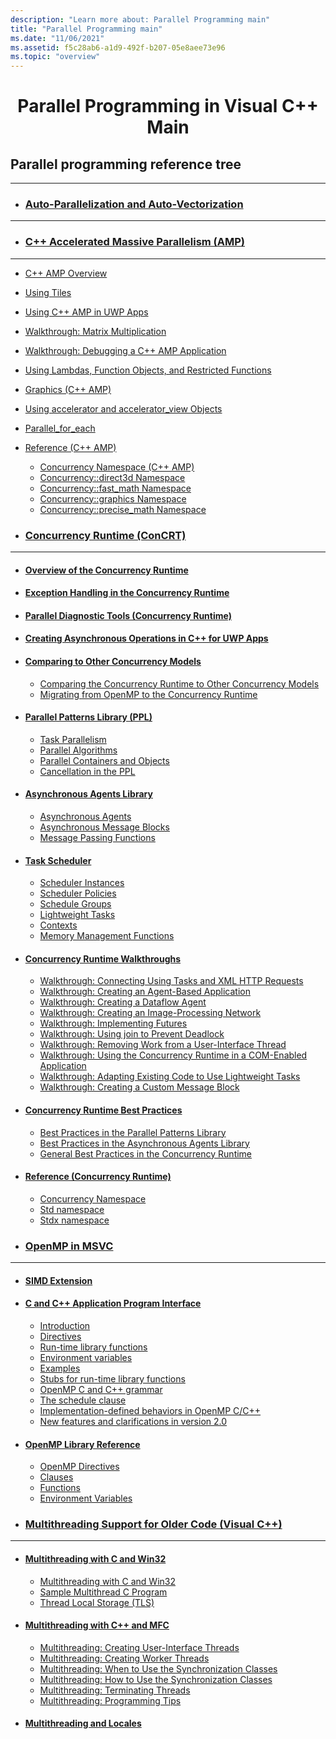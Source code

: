 ```yaml
---
description: "Learn more about: Parallel Programming main"
title: "Parallel Programming main"
ms.date: "11/06/2021"
ms.assetid: f5c28ab6-a1d9-492f-b207-05e8aee73e96
ms.topic: "overview"
---
```

<link rel="stylesheet" href="https://cdn.jsdelivr.net/npm/bootstrap-icons@1.5.0/font/bootstrap-icons.css">
<h1 style="text-align:center">Parallel Programming in Visual C++ Main</h1>

## Parallel programming reference tree <i class="bi bi-list-nested"></i>
---
* ### [Auto-Parallelization and Auto-Vectorization](../parallel-programming/auto-parallelization-and-auto-vectorization.md)
---
* ### [C++ Accelerated Massive Parallelism (AMP)](amp/cpp-amp-cpp-accelerated-massive-parallelism.md) <i class="bi bi-hexagon"></i>
---
* [C++ AMP Overview](../parallel-programming/amp/cpp-amp-overview.md)
* [Using Tiles](../parallel-programming/amp/using-tiles.md)
* [Using C++ AMP in UWP Apps](../parallel-programming/amp/using-cpp-amp-in-windows-store-apps.md)
* [Walkthrough: Matrix Multiplication](../parallel-programming/amp/walkthrough-matrix-multiplication.md)
* [Walkthrough: Debugging a C++ AMP Application](../parallel-programming/amp/walkthrough-debugging-a-cpp-amp-application.md)
* [Using Lambdas, Function Objects, and Restricted Functions](../parallel-programming/amp/using-lambdas-function-objects-and-restricted-functions.md)
* [Graphics (C++ AMP)](../parallel-programming/amp/graphics-cpp-amp.md)
* [Using accelerator and accelerator_view Objects](../parallel-programming/amp/using-accelerator-and-accelerator-view-objects.md)
* [Parallel_for_each](amp/reference/concurrency-namespace-functions-amp.md#parallel_for_each)
* [Reference (C++ AMP)](amp/reference/reference-cpp-amp.md)
  * [Concurrency Namespace (C++ AMP)](amp/reference/concurrency-namespace-cpp-amp.md)
  * [Concurrency::direct3d Namespace](amp/reference/concurrency-direct3d-namespace.md)
  * [Concurrency::fast_math Namespace](amp/reference/concurrency-fast-math-namespace.md)
  * [Concurrency::graphics Namespace](amp/reference/concurrency-graphics-namespace.md)
  * [Concurrency::precise_math Namespace](amp/reference/concurrency-precise-math-namespace.md)

* ### [Concurrency Runtime (ConCRT)](concrt/concurrency-runtime.md) <i class="bi bi-hexagon"></i>
---
* #### [Overview of the Concurrency Runtime](../parallel-programming/concrt/overview-of-the-concurrency-runtime.md)
* #### [Exception Handling in the Concurrency Runtime](../parallel-programming/concrt/exception-handling-in-the-concurrency-runtime.md)
* #### [Parallel Diagnostic Tools (Concurrency Runtime)](concrt/parallel-diagnostic-tools-concurrency-runtime.md)
* #### [Creating Asynchronous Operations in C++ for UWP Apps](concrt/creating-asynchronous-operations-in-cpp-for-windows-store-apps.md)
* #### [Comparing to Other Concurrency Models](../parallel-programming/concrt/comparing-the-concurrency-runtime-to-other-concurrency-models.md)
  * [Comparing the Concurrency Runtime to Other Concurrency Models](concrt/comparing-the-concurrency-runtime-to-other-concurrency-models.md)
  * [Migrating from OpenMP to the Concurrency Runtime](../parallel-programming/concrt/migrating-from-openmp-to-the-concurrency-runtime.md)
* #### [Parallel Patterns Library (PPL)](../parallel-programming/concrt/parallel-patterns-library-ppl.md)
  * [Task Parallelism](../parallel-programming/concrt/task-parallelism-concurrency-runtime.md)
  * [Parallel Algorithms](../parallel-programming/concrt/parallel-algorithms.md)
  * [Parallel Containers and Objects](../parallel-programming/concrt/parallel-containers-and-objects.md)
  * [Cancellation in the PPL](concrt/cancellation-in-the-ppl.md)
* #### [Asynchronous Agents Library](../parallel-programming/concrt/asynchronous-agents-library.md)
  * [Asynchronous Agents](../parallel-programming/concrt/asynchronous-agents.md)
  * [Asynchronous Message Blocks](../parallel-programming/concrt/asynchronous-message-blocks.md)
  * [Message Passing Functions](../parallel-programming/concrt/message-passing-functions.md)
* #### [Task Scheduler](../parallel-programming/concrt/task-scheduler-concurrency-runtime.md)
  * [Scheduler Instances](../parallel-programming/concrt/scheduler-instances.md)
  * [Scheduler Policies](../parallel-programming/concrt/scheduler-policies.md)
  * [Schedule Groups](../parallel-programming/concrt/schedule-groups.md)
  * [Lightweight Tasks](../parallel-programming/concrt/lightweight-tasks.md)
  * [Contexts](../parallel-programming/concrt/contexts.md)
  * [Memory Management Functions](../parallel-programming/concrt/memory-management-functions.md)
* #### [Concurrency Runtime Walkthroughs](concrt/concurrency-runtime-walkthroughs.md)
  * [Walkthrough: Connecting Using Tasks and XML HTTP Requests](../parallel-programming/concrt/walkthrough-connecting-using-tasks-and-xml-http-requests.md)
  * [Walkthrough: Creating an Agent-Based Application](../parallel-programming/concrt/walkthrough-creating-an-agent-based-application.md)
  * [Walkthrough: Creating a Dataflow Agent](../parallel-programming/concrt/walkthrough-creating-a-dataflow-agent.md)
  * [Walkthrough: Creating an Image-Processing Network](../parallel-programming/concrt/walkthrough-creating-an-image-processing-network.md)
  * [Walkthrough: Implementing Futures](../parallel-programming/concrt/walkthrough-implementing-futures.md)
  * [Walkthrough: Using join to Prevent Deadlock](../parallel-programming/concrt/walkthrough-using-join-to-prevent-deadlock.md)
  * [Walkthrough: Removing Work from a User-Interface Thread](../parallel-programming/concrt/walkthrough-removing-work-from-a-user-interface-thread.md)
  * [Walkthrough: Using the Concurrency Runtime in a COM-Enabled Application](../parallel-programming/concrt/walkthrough-using-the-concurrency-runtime-in-a-com-enabled-application.md)
  * [Walkthrough: Adapting Existing Code to Use Lightweight Tasks](../parallel-programming/concrt/walkthrough-adapting-existing-code-to-use-lightweight-tasks.md)
  * [Walkthrough: Creating a Custom Message Block](../parallel-programming/concrt/walkthrough-creating-a-custom-message-block.md)
* #### [Concurrency Runtime Best Practices](concrt/concurrency-runtime-best-practices.md)
  * [Best Practices in the Parallel Patterns Library](../parallel-programming/concrt/best-practices-in-the-parallel-patterns-library.md)
  * [Best Practices in the Asynchronous Agents Library](../parallel-programming/concrt/best-practices-in-the-asynchronous-agents-library.md)
  * [General Best Practices in the Concurrency Runtime](../parallel-programming/concrt/general-best-practices-in-the-concurrency-runtime.md)
* #### [Reference (Concurrency Runtime)](concrt/reference/reference-concurrency-runtime.md)
  * [Concurrency Namespace](concrt/reference/concurrency-namespace.md)
  * [Std namespace](concrt/reference/std-namespace.md)
  * [Stdx namespace](concrt/reference/stdx-namespace.md)

* ### [OpenMP in MSVC](openmp/openmp-in-visual-cpp.md)
---
* #### [SIMD Extension](openmp/openmp-simd.md)
* #### [C and C++ Application Program Interface](../parallel-programming/openmp/openmp-c-and-cpp-application-program-interface.md)
  * [Introduction](openmp/1-introduction.md)
  * [Directives](openmp/2-directives.md)
  * [Run-time library functions](openmp/3-run-time-library-functions.md)
  * [Environment variables](openmp/4-environment-variables.md)
  * [Examples](openmp/a-examples.md)
  * [Stubs for run-time library functions](openmp/b-stubs-for-run-time-library-functions.md)
  * [OpenMP C and C++ grammar](openmp/c-openmp-c-and-cpp-grammar.md)
  * [The schedule clause](openmp/d-using-the-schedule-clause.md)
  * [Implementation-defined behaviors in OpenMP C/C++](openmp/e-implementation-defined-behaviors-in-openmp-c-cpp.md)
  * [New features and clarifications in version 2.0](openmp/f-new-features-and-clarifications-in-version-2-0.md)
* #### [OpenMP Library Reference](openmp/reference/openmp-library-reference.md)
  * [OpenMP Directives](openmp/reference/openmp-directives.md)
  * [Clauses](openmp/reference/openmp-clauses.md)
  * [Functions](openmp/reference/openmp-functions.md)
  * [Environment Variables](openmp/reference/openmp-environment-variables.md)

* ### [Multithreading Support for Older Code (Visual C++)](multithreading-support-for-older-code-visual-cpp.md)
---
* #### [Multithreading with C and Win32](multithreading-with-c-and-win32.md)
  * [Multithreading with C and Win32](multithreading-with-c-and-win32.md)
  * [Sample Multithread C Program](sample-multithread-c-program.md)
  * [Thread Local Storage (TLS)](thread-local-storage-tls.md)
* #### [Multithreading with C++ and MFC](multithreading-with-cpp-and-mfc.md)
  * [Multithreading: Creating User-Interface Threads](multithreading-creating-user-interface-threads.md)
  * [Multithreading: Creating Worker Threads](multithreading-creating-worker-threads.md)
  * [Multithreading: When to Use the Synchronization Classes](multithreading-when-to-use-the-synchronization-classes.md)
  * [Multithreading: How to Use the Synchronization Classes](multithreading-how-to-use-the-synchronization-classes.md)
  * [Multithreading: Terminating Threads](multithreading-terminating-threads.md)
  * [Multithreading: Programming Tips](multithreading-programming-tips.md)
* #### [Multithreading and Locales](multithreading-and-locales.md)
